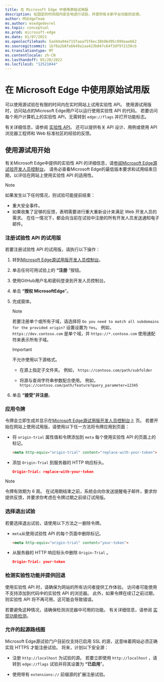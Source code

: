 ```yaml
---
title: 在 Microsoft Edge 中使用原始试用版
description: 在固定的时间段内安全地进行试验，并提供有关新平台功能的反馈。
author: MSEdgeTeam
ms.author: msedgedevrel
ms.topic: conceptual
ms.prod: microsoft-edge
ms.date: 01/07/2021
ms.openlocfilehash: 5ad44a94e715faeaf5f6ec38b96d95c999aae662
ms.sourcegitcommit: 1b70a2b8fa6649a1aa423b047c64f3df972150cb
ms.translationtype: MT
ms.contentlocale: zh-CN
ms.lasthandoff: 05/20/2022
ms.locfileid: "12521044"
---
```

# <a name="use-origin-trials-in-microsoft-edge"></a>在 Microsoft Edge 中使用原始试用版

可以使用源试验在有限的时间内在实时网站上试用实验性 API。  使用源试用版时，访问站点的Microsoft Edge用户可以运行使用实验性 API 的代码。  若要访问每个用户计算机上的实验性 API，无需转到 `edge://flags` 并打开功能标志。

有关详细信息，请参阅 [实验性 API](https://developer.microsoft.com/en-us/microsoft-edge/origin-trials)。<!-- temp keep /en-us, delete it later when omitting it ends up at right url -->  还可以提供有关 API 设计、用例或使用 API 浏览器工程师和 Web 标准社区的经验的反馈。


<!-- ====================================================================== -->
## <a name="get-started-using-origin-trials"></a>使用源试用开始

有关Microsoft Edge中提供的实验性 API 的详细信息，请[参阅Microsoft Edge源试验开发人员控制台](https://developer.microsoft.com/en-us/microsoft-edge/origin-trials)。<!-- temp keep /en-us, delete it later when omitting it ends up at right url -->  请务必查看Microsoft Edge的最低版本要求和试用结束日期，以评估在网站上使用实验性 API 的适用性。

> [!NOTE]
> 如果发生以下任何情况，则试验可能提前结束：
> *   重大安全事件。
> *   如果收集了足够的反馈，表明需要进行重大重新设计来满足 Web 开发人员的需求。
> 在任一情况下，都会向当前在试验中注册的所有开发人员发送通知电子邮件。

### <a name="register-for-a-trial-of-an-experimental-api"></a>注册试验性 API 的试用版

若要注册试验性 API 的试用版，请执行以下操作：

1. 转到[Microsoft Edge源试用版开发人员控制台](https://developer.microsoft.com/en-us/microsoft-edge/origin-trials)。<!-- temp keep /en-us, delete it later when omitting it ends up at right url -->

1. 单击任何可用试验上的 **“注册** ”按钮。

1. 使用GitHub用户名和密码登录到开发人员控制台。

1. 单击 **“授权 MicrosoftEdge**”。

1. 完成窗体。

   > [!NOTE]
   > 若要注册单个或所有子域，请选择将 `Do you need to match all subdomains for the provided origin?` 设置设置为 `Yes`。  例如， `https://dev.contoso.com` 是单个域，并 `https://*.contoso.com` 使用通配符来表示所有子域。

   > [!IMPORTANT]
   > 不允许使用以下源格式。
   > *   在源上指定子文件夹。  例如， `https://contoso.com/path/subfolder`
   >
   > *   将源与查询字符串参数配合使用。  例如， `https://contoso.com/path/feature?query_parameter=12345`

1. 单击 **“接受”并注册**。

### <a name="apply-your-token"></a>应用令牌

令牌会立即生成并显示在[Microsoft Edge源试用版开发人员控制台](https://developer.microsoft.com/en-us/microsoft-edge/origin-trials)上<!-- temp keep /en-us, delete it later when omitting it ends up at right url --> 页。  若要开始在网站上使用试用版，请使用以下任一方法将令牌应用到页面：

*  将 `origin-trial` 属性值和令牌添加到 `meta` 每个使用实验性 API 的页面上的标记。

   ```html
   <meta http-equiv="origin-trial" content="replace-with-your-token">
   ```

*  添加 `Origin-Trial` 到服务器的 HTTP 响应标头。

   ```json
   Origin-Trial: replace-with-your-token
   ```

> [!NOTE]
> 令牌有效期为 6 周。  在试用期结束之前，系统会向你发送提醒电子邮件，要求你提供反馈，并要求你考虑在令牌过期之前续订试用版。

### <a name="opt-out-of-an-experiment"></a>选择退出试验

若要选择退出试验，请使用以下方法之一删除令牌。

*  `meta`从使用试验性 API 的每个页面中删除标记。

   ```html
   <meta http-equiv="origin-trial" content="your-token">
   ```

*  从服务器的 HTTP 响应标头中删除 `Origin-Trial` 。

   ```json
   Origin-Trial: your-token
   ```

### <a name="detect-experimental-features-and-provide-a-fallback"></a>检测实验性功能并提供回退

使用实验性 API 时，请确保为网站的所有访问者提供工作体验。  访问者可能使用不支持添加到代码中的实验性 API 的浏览器。  此外，如果令牌在续订之前过期，则实验性 API 将不再可用，这可能会导致错误。

若要避免这种情况，请确保检测浏览器中可用的功能。  有关详细信息，请参阅 [实现功能检测](https://developer.mozilla.org/docs/learn/tools_and_testing/cross_browser_testing/feature_detection)。

### <a name="roadmap-for-allowed-origins"></a>允许的起源路线图

Microsoft Edge源试验门户目前仅支持已启用 SSL 的源，这意味着网站必须正确实现 HTTPS 才能注册试验。  将来，计划以下安全源：

*  注册 `http://localhost` 为试验的源。  若要立即使用 `http://localhost` ，请转到 `edge://flags` 试验并将其设置为 **“已启用**”。

*  使用带有 `extensions://` 前缀源的扩展注册试验。
